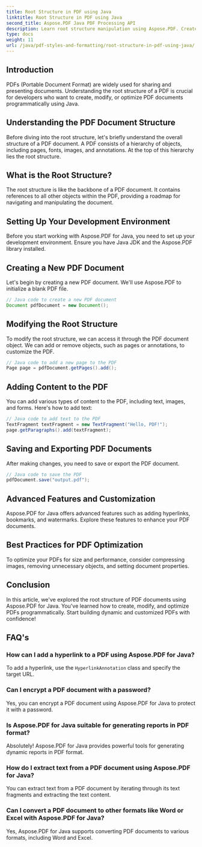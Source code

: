 ```yaml
---
title: Root Structure in PDF using Java
linktitle: Root Structure in PDF using Java
second_title: Aspose.PDF Java PDF Processing API
description: Learn root structure manipulation using Aspose.PDF. Create, modify, and enhance PDFs.
type: docs
weight: 11
url: /java/pdf-styles-and-formatting/root-structure-in-pdf-using-java/
---
```


## Introduction

PDFs (Portable Document Format) are widely used for sharing and presenting documents. Understanding the root structure of a PDF is crucial for developers who want to create, modify, or optimize PDF documents programmatically using Java.

## Understanding the PDF Document Structure

Before diving into the root structure, let's briefly understand the overall structure of a PDF document. A PDF consists of a hierarchy of objects, including pages, fonts, images, and annotations. At the top of this hierarchy lies the root structure.

## What is the Root Structure?

The root structure is like the backbone of a PDF document. It contains references to all other objects within the PDF, providing a roadmap for navigating and manipulating the document. 

## Setting Up Your Development Environment

Before you start working with Aspose.PDF for Java, you need to set up your development environment. Ensure you have Java JDK and the Aspose.PDF library installed.

## Creating a New PDF Document

Let's begin by creating a new PDF document. We'll use Aspose.PDF to initialize a blank PDF file.

```java
// Java code to create a new PDF document
Document pdfDocument = new Document();
```

## Modifying the Root Structure

To modify the root structure, we can access it through the PDF document object. We can add or remove objects, such as pages or annotations, to customize the PDF.

```java
// Java code to add a new page to the PDF
Page page = pdfDocument.getPages().add();
```

## Adding Content to the PDF

You can add various types of content to the PDF, including text, images, and forms. Here's how to add text:

```java
// Java code to add text to the PDF
TextFragment textFragment = new TextFragment("Hello, PDF!");
page.getParagraphs().add(textFragment);
```

## Saving and Exporting PDF Documents

After making changes, you need to save or export the PDF document.

```java
// Java code to save the PDF
pdfDocument.save("output.pdf");
```

## Advanced Features and Customization

Aspose.PDF for Java offers advanced features such as adding hyperlinks, bookmarks, and watermarks. Explore these features to enhance your PDF documents.

## Best Practices for PDF Optimization

To optimize your PDFs for size and performance, consider compressing images, removing unnecessary objects, and setting document properties.

## Conclusion

In this article, we've explored the root structure of PDF documents using Aspose.PDF for Java. You've learned how to create, modify, and optimize PDFs programmatically. Start building dynamic and customized PDFs with confidence!

## FAQ's

### How can I add a hyperlink to a PDF using Aspose.PDF for Java?

To add a hyperlink, use the `HyperlinkAnnotation` class and specify the target URL.

### Can I encrypt a PDF document with a password?

Yes, you can encrypt a PDF document using Aspose.PDF for Java to protect it with a password.

### Is Aspose.PDF for Java suitable for generating reports in PDF format?

Absolutely! Aspose.PDF for Java provides powerful tools for generating dynamic reports in PDF format.

### How do I extract text from a PDF document using Aspose.PDF for Java?

You can extract text from a PDF document by iterating through its text fragments and extracting the text content.

### Can I convert a PDF document to other formats like Word or Excel with Aspose.PDF for Java?

Yes, Aspose.PDF for Java supports converting PDF documents to various formats, including Word and Excel.
